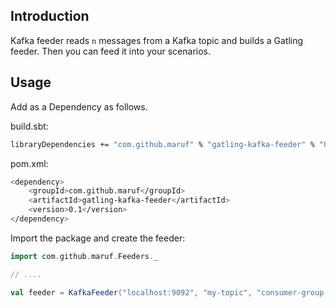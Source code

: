 Introduction
------------

Kafka feeder reads `n` messages from a Kafka topic and builds a Gatling feeder. Then you can feed it into your scenarios.

Usage
-----

Add as a Dependency as follows.

build.sbt:
```bash
libraryDependencies += "com.github.maruf" % "gatling-kafka-feeder" % "0.1" % Test
```

pom.xml:
```bash
<dependency>
    <groupId>com.github.maruf</groupId>
    <artifactId>gatling-kafka-feeder</artifactId>
    <version>0.1</version>
</dependency>
```

Import the package and create the feeder:

```scala
import com.github.maruf.Feeders._

// ....

val feeder = KafkaFeeder("localhost:9092", "my-topic", "consumer-group-01", 100, "earliest").circular
```